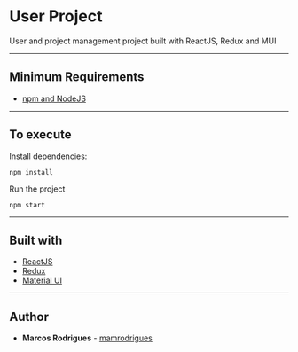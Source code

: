 # User Project
User and project management project built with ReactJS, Redux and MUI

---
## Minimum Requirements
* [npm and NodeJS](https://www.npmjs.com/get-npm)
---

## To execute 
Install dependencies:
```
npm install
```
Run the project
```
npm start
```
---

## Built with

* [ReactJS](https://reactjs.org/)
* [Redux](https://redux.js.org/)
* [Material UI](https://mui.com/)

---
## Author
* **Marcos Rodrigues** - [mamrodrigues](https://github.com/mamrodrigues)
